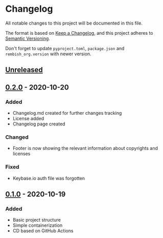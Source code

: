 # Changelog
All notable changes to this project will be documented in this file.

The format is based on [Keep a Changelog](https://keepachangelog.com/en/1.0.0/),
and this project adheres to [Semantic Versioning](https://semver.org/spec/v2.0.0.html).

Don't forget to update `pyproject.toml`, `package.json` and `rembish_org.version` with newer version.

## [Unreleased]

## [0.2.0] - 2020-10-20
### Added
- Changelog.md created for further changes tracking
- License added
- Changelog page created

### Changed
- Footer is now showing the relevant information about copyrights and licenses

### Fixed
- Keybase.io auth file was forgotten

## [0.1.0] - 2020-10-19
### Added
- Basic project structure
- Simple containerization
- CD based on GitHub Actions

[Unreleased]: https://github.com/rembish/rembish_org/compare/v0.2.0...HEAD
[0.2.0]: https://github.com/rembish/rembish_org/releases/tag/v0.2.0
[0.1.0]: https://github.com/rembish/rembish_org/releases/tag/v0.1.0

